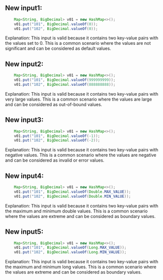 ## New input1:
```java
    Map<String, BigDecimal> v01 = new HashMap<>();
    v01.put("101", BigDecimal.valueOf(0));
    v01.put("102", BigDecimal.valueOf(0));
```
Explanation: This input is valid because it contains two key-value pairs with the values set to 0. This is a common scenario where the values are not significant and can be considered as default values.

## New input2:
```java
    Map<String, BigDecimal> v01 = new HashMap<>();
    v01.put("101", BigDecimal.valueOf(999999999));
    v01.put("102", BigDecimal.valueOf(888888888));
```
Explanation: This input is valid because it contains two key-value pairs with very large values. This is a common scenario where the values are large and can be considered as out-of-bound values.

## New input3:
```java
    Map<String, BigDecimal> v01 = new HashMap<>();
    v01.put("101", BigDecimal.valueOf(-1));
    v01.put("102", BigDecimal.valueOf(-2));
```
Explanation: This input is valid because it contains two key-value pairs with negative values. This is a common scenario where the values are negative and can be considered as invalid or error values.

## New input4:
```java
    Map<String, BigDecimal> v01 = new HashMap<>();
    v01.put("101", BigDecimal.valueOf(Double.MAX_VALUE));
    v01.put("102", BigDecimal.valueOf(Double.MIN_VALUE));
```
Explanation: This input is valid because it contains two key-value pairs with the maximum and minimum double values. This is a common scenario where the values are extreme and can be considered as boundary values.

## New input5:
```java
    Map<String, BigDecimal> v01 = new HashMap<>();
    v01.put("101", BigDecimal.valueOf(Long.MAX_VALUE));
    v01.put("102", BigDecimal.valueOf(Long.MIN_VALUE));
```
Explanation: This input is valid because it contains two key-value pairs with the maximum and minimum long values. This is a common scenario where the values are extreme and can be considered as boundary values.
